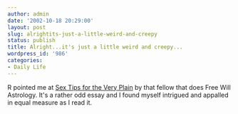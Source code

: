```yaml
---
author: admin
date: '2002-10-18 20:29:00'
layout: post
slug: alrightits-just-a-little-weird-and-creepy
status: publish
title: Alright...it's just a little weird and creepy...
wordpress_id: '986'
categories:
- Daily Life
---
```

R pointed me at <a href="http://www.freewillastrology.com/personals/sextips.html">Sex Tips for the Very Plain</a> by that fellow that does Free Will Astrology. It's a rather odd essay and I found myself intrigued and appalled in equal measure as I read it.
